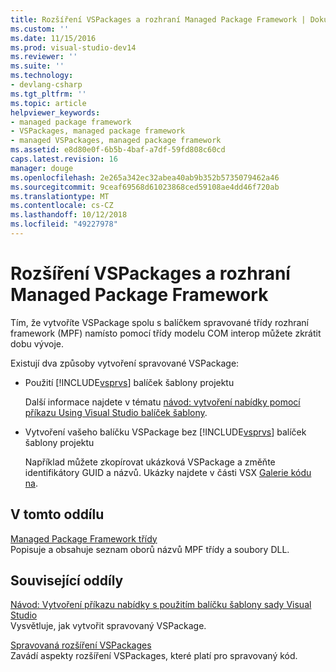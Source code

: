```yaml
---
title: Rozšíření VSPackages a rozhraní Managed Package Framework | Dokumentace Microsoftu
ms.custom: ''
ms.date: 11/15/2016
ms.prod: visual-studio-dev14
ms.reviewer: ''
ms.suite: ''
ms.technology:
- devlang-csharp
ms.tgt_pltfrm: ''
ms.topic: article
helpviewer_keywords:
- managed package framework
- VSPackages, managed package framework
- managed VSPackages, managed package framework
ms.assetid: e8d80e0f-6b5b-4baf-a7df-59fd808c60cd
caps.latest.revision: 16
manager: douge
ms.openlocfilehash: 2e265a342ec32abea40ab9b352b5735079462a46
ms.sourcegitcommit: 9ceaf69568d61023868ced59108ae4dd46f720ab
ms.translationtype: MT
ms.contentlocale: cs-CZ
ms.lasthandoff: 10/12/2018
ms.locfileid: "49227978"
---
```

# <a name="vspackages-and-the-managed-package-framework"></a>Rozšíření VSPackages a rozhraní Managed Package Framework
Tím, že vytvoříte VSPackage spolu s balíčkem spravované třídy rozhraní framework (MPF) namísto pomocí třídy modelu COM interop můžete zkrátit dobu vývoje.  
  
 Existují dva způsoby vytvoření spravované VSPackage:  
  
-   Použití [!INCLUDE[vsprvs](../includes/vsprvs-md.md)] balíček šablony projektu  
  
     Další informace najdete v tématu [návod: vytvoření nabídky pomocí příkazu Using Visual Studio balíček šablony](http://msdn.microsoft.com/library/1985fa7d-aad4-4866-b356-a125b6a246de).  
  
-   Vytvoření vašeho balíčku VSPackage bez [!INCLUDE[vsprvs](../includes/vsprvs-md.md)] balíček šablony projektu  
  
     Například můžete zkopírovat ukázková VSPackage a změňte identifikátory GUID a názvů. Ukázky najdete v části VSX [Galerie kódu na](http://code.msdn.microsoft.com/vsx/).  
  
## <a name="in-this-section"></a>V tomto oddílu  
 [Managed Package Framework třídy](../misc/managed-package-framework-classes.md)  
 Popisuje a obsahuje seznam oborů názvů MPF třídy a soubory DLL.  
  
## <a name="related-sections"></a>Související oddíly  
 [Návod: Vytvoření příkazu nabídky s použitím balíčku šablony sady Visual Studio](http://msdn.microsoft.com/library/1985fa7d-aad4-4866-b356-a125b6a246de)  
 Vysvětluje, jak vytvořit spravovaný VSPackage.  
  
 [Spravovaná rozšíření VSPackages](../misc/managed-vspackages.md)  
 Zavádí aspekty rozšíření VSPackages, které platí pro spravovaný kód.